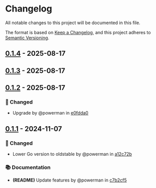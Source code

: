 # Changelog

All notable changes to this project will be documented in this file.

The format is based on [Keep a Changelog](https://keepachangelog.com/en/1.1.0/),
and this project adheres to [Semantic Versioning](https://semver.org/spec/v2.0.0.html).

## [0.1.4] - 2025-08-17

[0.1.4]: https://github.com/powerman/goldmark-obsidian/compare/v0.1.3..v0.1.4

## [0.1.3] - 2025-08-17

[0.1.3]: https://github.com/powerman/goldmark-obsidian/compare/v0.1.2..v0.1.3

## [0.1.2] - 2025-08-17

### 🔔 Changed

- Upgrade by @powerman in [e0fdda0]

[0.1.2]: https://github.com/powerman/goldmark-obsidian/compare/v0.1.1..v0.1.2
[e0fdda0]: https://github.com/powerman/goldmark-obsidian/commit/e0fdda0c859f11a6dca966e263cd5983f86cb43f

## [0.1.1] - 2024-11-07

### 🔔 Changed

- Lower Go version to oldstable by @powerman in [a12c72b]

### 📚 Documentation

- **(README)** Update features by @powerman in [c7b2cf5]

[0.1.1]: https://github.com/powerman/goldmark-obsidian/compare/%40%7B10year%7D..v0.1.1
[c7b2cf5]: https://github.com/powerman/goldmark-obsidian/commit/c7b2cf557d2ad382ed322f7a324727c8ed920a34
[a12c72b]: https://github.com/powerman/goldmark-obsidian/commit/a12c72b9c7c5c088b095b6b39b602a9d232e8842

<!-- generated by git-cliff -->
